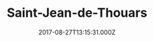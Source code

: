 ---
date: 2017-08-27T13:15:31.000Z
title: Saint-Jean-de-Thouars
latitude: 46.96343940658459
longitude: -0.2168846168640427
category: checkin
---